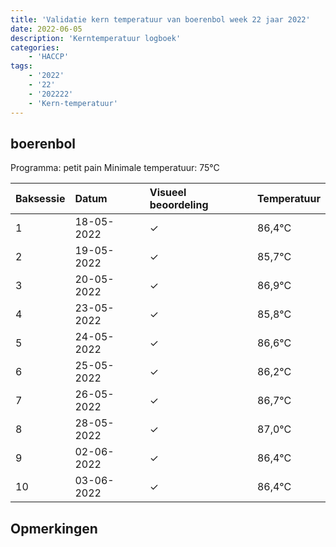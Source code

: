 ```yaml
---
title: 'Validatie kern temperatuur van boerenbol week 22 jaar 2022'
date: 2022-06-05
description: 'Kerntemperatuur logboek'
categories:
    - 'HACCP'
tags:
    - '2022'
    - '22'
    - '202222'
    - 'Kern-temperatuur'
---
```


## boerenbol

Programma: petit pain
Minimale temperatuur: 75°C

| Baksessie | Datum | Visueel beoordeling | Temperatuur |
|:---|:---|:---|:---|
| 1 | 18-05-2022 | &check; | 86,4°C |
| 2 | 19-05-2022 | &check; | 85,7°C |
| 3 | 20-05-2022 | &check; | 86,9°C |
| 4 | 23-05-2022 | &check; | 85,8°C |
| 5 | 24-05-2022 | &check; | 86,6°C |
| 6 | 25-05-2022 | &check; | 86,2°C |
| 7 | 26-05-2022 | &check; | 86,7°C |
| 8 | 28-05-2022 | &check; | 87,0°C |
| 9 | 02-06-2022 | &check; | 86,4°C |
| 10 | 03-06-2022 | &check; | 86,4°C |

## Opmerkingen


